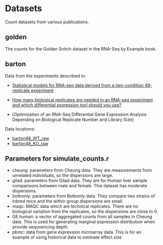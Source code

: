 # Datasets 

Count datasets from various publications.

## golden

The counts for the Golden Snitch dataset in the RNA-Seq by Example book.

## barton

Data from the experiments described in:

* [Statistical models for RNA-seq data derived from a two-condition 48-replicate experiment][1]

[1]: https://www.ncbi.nlm.nih.gov/pmc/articles/PMC4754627/

* [How many biological replicates are needed in an RNA-seq experiment and which differential expression tool should you use?][2]

[2]: https://www.ncbi.nlm.nih.gov/pmc/articles/PMC4878611/

* [Optimization of an RNA-Seq Differential Gene Expression Analysis Depending on Biological Replicate Number and Library Size]

[3]: https://www.ncbi.nlm.nih.gov/pmc/articles/PMC5817962/

Data locations:

* [barton48_WT_raw][wt]
* [barton48_KO_raw][wt]


[wt]: https://figshare.com/articles/dataset/Wild_type_yeast_gene_read_counts_from_48_replicate_experiment/1425503
[ko]: https://figshare.com/articles/dataset/SNF2_knock_out_yeast_gene_read_counts_from_a_48_replicate_experiment/1425502

## Parameters for simulate_counts.r

* cheung: parameters from Cheung data. They are measurements from unrelated individuals,
so the dispersions are large.
* gilad: parameters from Gilad data. They are for Human liver sample comparisons between
male and female. This dataset has moderate dispersions.
* bottomly: parameters from Bottomly data. They compare two strains of inbred mice and the
within group dispersions are small.
* maqc: MAQC data which are technical replicates. There are no biological variation from the
replicates, so the dispersions are close to 0.
* GE.human: a vector of aggregated counts from all samples in Cheung data. This is used for
generating marginal expression distribution when provide sequnencing depth.
* pbmc: data from gene expression microarray data. This is for an example of using historical
data to estimate effect size
